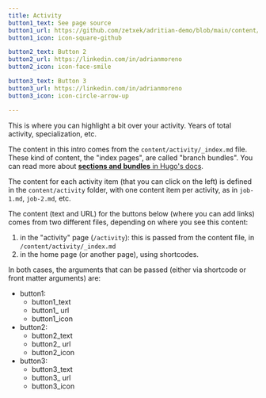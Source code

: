 ```yaml
---
title: Activity
button1_text: See page source
button1_url: https://github.com/zetxek/adritian-demo/blob/main/content/activity/_index.md
button1_icon: icon-square-github

button2_text: Button 2
button2_url: https://linkedin.com/in/adrianmoreno
button2_icon: icon-face-smile

button3_text: Button 3
button3_url: https://linkedin.com/in/adrianmoreno
button3_icon: icon-circle-arrow-up

---
```


This is where you can highlight a bit over your activity. Years of total activity, specialization, etc.

The content in this intro comes from the `content/activity/_index.md` file.
These kind of content, the "index pages", are called "branch bundles". You can read more about [**sections and bundles** in Hugo's docs](https://gohugo.io/content-management/sections/#template-selection).

The content for each activity item (that you can click on the left) is defined in the `content/activity` folder, with one content item per activity, as in `job-1.md`, `job-2.md`, etc.

The content (text and URL) for the buttons below (where you can add links) comes from two different files, depending on where you see this content:
1. in the "activity" page (`/activity`): this is passed from the content file, in `/content/activity/_index.md`
2. in the home page (or another page), using shortcodes.

In both cases, the arguments that can be passed (either via shortcode or front matter arguments) are:
- button1: 
    - button1_text
    - button1_ url
    - button1_icon
- button2:
    - button2_text
    - button2_ url
    - button2_icon
- button3:
    - button3_text
    - button3_ url
    - button3_icon